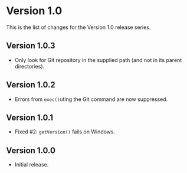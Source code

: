 # Version 1.0
This is the list of changes for the Version 1.0 release series.
## Version 1.0.3
* Only look for Git repository in the supplied path (and not in its parent directories).
## Version 1.0.2
* Errors from `exec()`uting the Git command are now suppressed.
## Version 1.0.1
* Fixed #2: `getVersion()` fails on Windows.
## Version 1.0.0
* Initial release.
